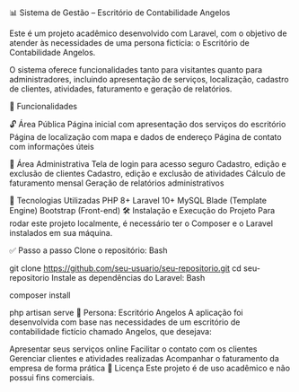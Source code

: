 📊 Sistema de Gestão – Escritório de Contabilidade Angelos

Este é um projeto acadêmico desenvolvido com Laravel, com o objetivo de atender às necessidades de uma persona fictícia: o Escritório de Contabilidade Angelos.

O sistema oferece funcionalidades tanto para visitantes quanto para administradores, incluindo apresentação de serviços, localização, cadastro de clientes, atividades, faturamento e geração de relatórios.

📌 Funcionalidades

🔓 Área Pública
Página inicial com apresentação dos serviços do escritório
Página de localização com mapa e dados de endereço
Página de contato com informações úteis

🔐 Área Administrativa
Tela de login para acesso seguro
Cadastro, edição e exclusão de clientes
Cadastro, edição e exclusão de atividades
Cálculo de faturamento mensal
Geração de relatórios administrativos

🚀 Tecnologias Utilizadas
PHP 8+
Laravel 10+
MySQL
Blade (Template Engine)
Bootstrap (Front-end)
🛠️ Instalação e Execução do Projeto
Para rodar este projeto localmente, é necessário ter o Composer e o Laravel instalados em sua máquina.

✅ Passo a passo
Clone o repositório:
Bash

git clone https://github.com/seu-usuario/seu-repositorio.git
cd seu-repositorio
Instale as dependências do Laravel:
Bash

composer install


php artisan serve
👤 Persona: Escritório Angelos
A aplicação foi desenvolvida com base nas necessidades de um escritório de contabilidade fictício chamado Angelos, que desejava:

Apresentar seus serviços online
Facilitar o contato com os clientes
Gerenciar clientes e atividades realizadas
Acompanhar o faturamento da empresa de forma prática
📄 Licença
Este projeto é de uso acadêmico e não possui fins comerciais.


